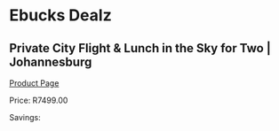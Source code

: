 
# Ebucks Dealz
## Private City Flight & Lunch in the Sky for Two | Johannesburg
[Product Page](https://www.ebucks.com/web/shop/productSelected.do?prodId=1133023577&catId=714893646)

Price: R7499.00

Savings: 


	